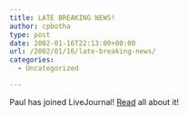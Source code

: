 ```yaml
---
title: LATE BREAKING NEWS!
author: cpbotha
type: post
date: 2002-01-16T22:13:00+00:00
url: /2002/01/16/late-breaking-news/
categories:
  - Uncategorized

---
```

Paul has joined LiveJournal! [Read][1] all about it!

 [1]: http://www.livejournal.com/~pwdebruin
